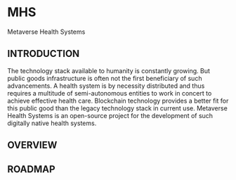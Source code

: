 # MHS
Metaverse Health Systems

## INTRODUCTION
The technology stack available to humanity is constantly growing. But public goods infrastructure is often not the first beneficiary of such advancements. A health system is by necessity distributed and thus requires a multitude of semi-autonomous entities to work in concert to achieve effective health care. Blockchain technology provides a better fit for this public good than the legacy technology stack in current use. Metaverse Health Systems is an open-source project for the development of such digitally native health systems. 

## OVERVIEW

## ROADMAP